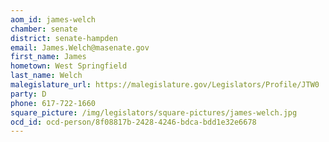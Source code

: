 ```yaml
---
aom_id: james-welch
chamber: senate
district: senate-hampden
email: James.Welch@masenate.gov
first_name: James
hometown: West Springfield
last_name: Welch
malegislature_url: https://malegislature.gov/Legislators/Profile/JTW0
party: D
phone: 617-722-1660
square_picture: /img/legislators/square-pictures/james-welch.jpg
ocd_id: ocd-person/8f08817b-2428-4246-bdca-bdd1e32e6678
---
```

